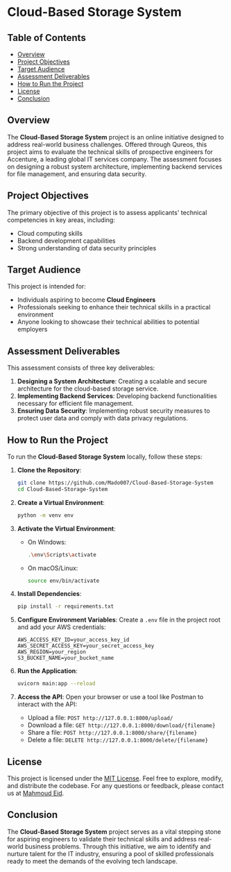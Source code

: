 # Cloud-Based Storage System

## Table of Contents
- [Overview](#overview)
- [Project Objectives](#project-objectives)
- [Target Audience](#target-audience)
- [Assessment Deliverables](#assessment-deliverables)
- [How to Run the Project](#how-to-run-the-project)
- [License](#license)
- [Conclusion](#conclusion)

## Overview
The **Cloud-Based Storage System** project is an online initiative designed to address real-world business challenges. Offered through Qureos, this project aims to evaluate the technical skills of prospective engineers for Accenture, a leading global IT services company. The assessment focuses on designing a robust system architecture, implementing backend services for file management, and ensuring data security.

## Project Objectives
The primary objective of this project is to assess applicants' technical competencies in key areas, including:
- Cloud computing skills
- Backend development capabilities
- Strong understanding of data security principles

## Target Audience
This project is intended for:
- Individuals aspiring to become **Cloud Engineers**
- Professionals seeking to enhance their technical skills in a practical environment
- Anyone looking to showcase their technical abilities to potential employers

## Assessment Deliverables
This assessment consists of three key deliverables:
1. **Designing a System Architecture**: Creating a scalable and secure architecture for the cloud-based storage service.
2. **Implementing Backend Services**: Developing backend functionalities necessary for efficient file management.
3. **Ensuring Data Security**: Implementing robust security measures to protect user data and comply with data privacy regulations.

## How to Run the Project
To run the **Cloud-Based Storage System** locally, follow these steps:

1. **Clone the Repository**:
   ```bash
   git clone https://github.com/Mado007/Cloud-Based-Storage-System
   cd Cloud-Based-Storage-System
   ```

2. **Create a Virtual Environment**:
   ```bash
   python -m venv env
   ```

3. **Activate the Virtual Environment**:
   - On Windows:
     ```bash
     .\env\Scripts\activate
     ```
   - On macOS/Linux:
     ```bash
     source env/bin/activate
     ```

4. **Install Dependencies**:
   ```bash
   pip install -r requirements.txt
   ```

5. **Configure Environment Variables**:
   Create a `.env` file in the project root and add your AWS credentials:
   ```plaintext
   AWS_ACCESS_KEY_ID=your_access_key_id
   AWS_SECRET_ACCESS_KEY=your_secret_access_key
   AWS_REGION=your_region
   S3_BUCKET_NAME=your_bucket_name
   ```

6. **Run the Application**:
   ```bash
   uvicorn main:app --reload
   ```

7. **Access the API**:
   Open your browser or use a tool like Postman to interact with the API:
   - Upload a file: `POST http://127.0.0.1:8000/upload/`
   - Download a file: `GET http://127.0.0.1:8000/download/{filename}`
   - Share a file: `POST http://127.0.0.1:8000/share/{filename}`
   - Delete a file: `DELETE http://127.0.0.1:8000/delete/{filename}`

## License
This project is licensed under the [MIT License](LICENSE). Feel free to explore, modify, and distribute the codebase. For any questions or feedback, please contact us at [Mahmoud Eid](mailto:eng.mahmod.eid.elsayed@gmail.com).

## Conclusion
The **Cloud-Based Storage System** project serves as a vital stepping stone for aspiring engineers to validate their technical skills and address real-world business problems. Through this initiative, we aim to identify and nurture talent for the IT industry, ensuring a pool of skilled professionals ready to meet the demands of the evolving tech landscape.
